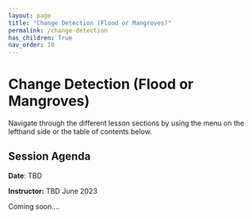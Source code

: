 ```yaml
---
layout: page
title: "Change Detection (Flood or Mangroves)"
permalink: /change-detection
has_children: True
nav_order: 10
---
```


# Change Detection (Flood or Mangroves)
Navigate through the different lesson sections by using the menu on the lefthand side or the table of contents below.

## Session Agenda
**Date**: TBD  

**Instructor:** TBD June 2023

Coming soon....